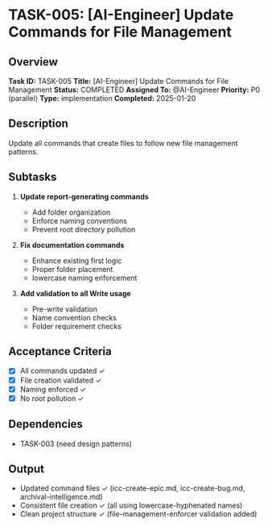 # TASK-005: [AI-Engineer] Update Commands for File Management

## Overview
**Task ID:** TASK-005
**Title:** [AI-Engineer] Update Commands for File Management
**Status:** COMPLETED
**Assigned To:** @AI-Engineer
**Priority:** P0 (parallel)
**Type:** implementation
**Completed:** 2025-01-20

## Description
Update all commands that create files to follow new file management patterns.

## Subtasks
1. **Update report-generating commands**
   - Add folder organization
   - Enforce naming conventions
   - Prevent root directory pollution

2. **Fix documentation commands**
   - Enhance existing first logic
   - Proper folder placement
   - lowercase naming enforcement

3. **Add validation to all Write usage**
   - Pre-write validation
   - Name convention checks
   - Folder requirement checks

## Acceptance Criteria
- [x] All commands updated ✓
- [x] File creation validated ✓
- [x] Naming enforced ✓
- [x] No root pollution ✓

## Dependencies
- TASK-003 (need design patterns)

## Output
- Updated command files ✓ (icc-create-epic.md, icc-create-bug.md, archival-intelligence.md)
- Consistent file creation ✓ (all using lowercase-hyphenated names)
- Clean project structure ✓ (file-management-enforcer validation added)